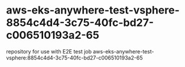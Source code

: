 # aws-eks-anywhere-test-vsphere-8854c4d4-3c75-40fc-bd27-c006510193a2-65
repository for use with E2E test job aws-eks-anywhere-test-vsphere:8854c4d4-3c75-40fc-bd27-c006510193a2-65
